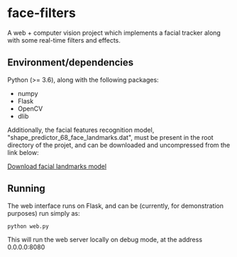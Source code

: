 # face-filters
A web + computer vision project which implements a facial tracker along with some real-time filters and effects.

## Environment/dependencies
Python (>= 3.6), along with the following packages:
- numpy
- Flask
- OpenCV
- dlib

Additionally, the facial features recognition model, "shape_predictor_68_face_landmarks.dat", must be present in the root directory of the projet, and can be downloaded and uncompressed from the link below:

[Download facial landmarks model](https://github.com/davisking/dlib-models/raw/master/shape_predictor_68_face_landmarks.dat.bz2)

## Running
The web interface runs on Flask, and can be (currently, for demonstration purposes) run simply as:
```bash
python web.py
```
This will run the web server locally on debug mode, at the address 0.0.0.0:8080
